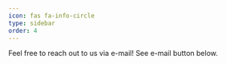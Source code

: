 ```yaml
---
icon: fas fa-info-circle
type: sidebar
order: 4
---
```



Feel free to reach out to us via e-mail! See e-mail button below.